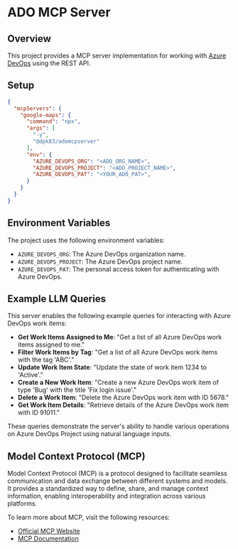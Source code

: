 # ADO MCP Server

## Overview
This project provides a MCP server implementation for working with [Azure DevOps](https://learn.microsoft.com/en-us/azure/devops/) using the REST API. 

## Setup

```json
{
  "mcpServers": {
    "google-maps": {
      "command": "npx",
      "args": [
        "-y",
        "@dpk83/adomcpserver"
      ],
      "env": {
        "AZURE_DEVOPS_ORG": "<ADO_ORG_NAME>",
        "AZURE_DEVOPS_PROJECT": "<ADO_PROJECT_NAME>",
        "AZURE_DEVOPS_PAT": "<YOUR_ADO_PAT>",
      }
    }
  }
}
```

## Environment Variables
The project uses the following environment variables:
- `AZURE_DEVOPS_ORG`: The Azure DevOps organization name.
- `AZURE_DEVOPS_PROJECT`: The Azure DevOps project name.
- `AZURE_DEVOPS_PAT`: The personal access token for authenticating with Azure DevOps.

## Example LLM Queries

This server enables the following example queries for interacting with Azure DevOps work items:

- **Get Work Items Assigned to Me**: "Get a list of all Azure DevOps work items assigned to me."
- **Filter Work Items by Tag**: "Get a list of all Azure DevOps work items with the tag 'ABC'."
- **Update Work Item State**: "Update the state of work item 1234 to 'Active'."
- **Create a New Work Item**: "Create a new Azure DevOps work item of type 'Bug' with the title 'Fix login issue'."
- **Delete a Work Item**: "Delete the Azure DevOps work item with ID 5678."
- **Get Work Item Details**: "Retrieve details of the Azure DevOps work item with ID 91011."

These queries demonstrate the server's ability to handle various operations on Azure DevOps Project using natural language inputs.

## Model Context Protocol (MCP)

Model Context Protocol (MCP) is a protocol designed to facilitate seamless communication and data exchange between different systems and models. It provides a standardized way to define, share, and manage context information, enabling interoperability and integration across various platforms.

To learn more about MCP, visit the following resources:
- [Official MCP Website](https://modelcontextprotocol.org)
- [MCP Documentation](https://docs.modelcontextprotocol.org)
